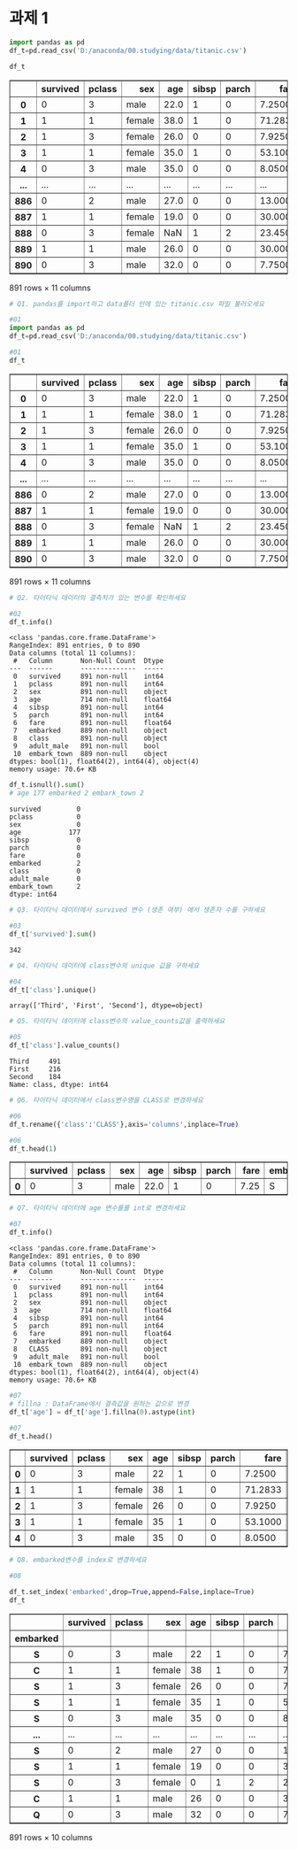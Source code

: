 # 과제 1


```python
import pandas as pd 
df_t=pd.read_csv('D:/anaconda/00.studying/data/titanic.csv')
```


```python
df_t
```




<div>
<style scoped>
    .dataframe tbody tr th:only-of-type {
        vertical-align: middle;
    }

    .dataframe tbody tr th {
        vertical-align: top;
    }

    .dataframe thead th {
        text-align: right;
    }
</style>
<table border="1" class="dataframe">
  <thead>
    <tr style="text-align: right;">
      <th></th>
      <th>survived</th>
      <th>pclass</th>
      <th>sex</th>
      <th>age</th>
      <th>sibsp</th>
      <th>parch</th>
      <th>fare</th>
      <th>embarked</th>
      <th>class</th>
      <th>adult_male</th>
      <th>embark_town</th>
    </tr>
  </thead>
  <tbody>
    <tr>
      <th>0</th>
      <td>0</td>
      <td>3</td>
      <td>male</td>
      <td>22.0</td>
      <td>1</td>
      <td>0</td>
      <td>7.2500</td>
      <td>S</td>
      <td>Third</td>
      <td>True</td>
      <td>Southampton</td>
    </tr>
    <tr>
      <th>1</th>
      <td>1</td>
      <td>1</td>
      <td>female</td>
      <td>38.0</td>
      <td>1</td>
      <td>0</td>
      <td>71.2833</td>
      <td>C</td>
      <td>First</td>
      <td>False</td>
      <td>Cherbourg</td>
    </tr>
    <tr>
      <th>2</th>
      <td>1</td>
      <td>3</td>
      <td>female</td>
      <td>26.0</td>
      <td>0</td>
      <td>0</td>
      <td>7.9250</td>
      <td>S</td>
      <td>Third</td>
      <td>False</td>
      <td>Southampton</td>
    </tr>
    <tr>
      <th>3</th>
      <td>1</td>
      <td>1</td>
      <td>female</td>
      <td>35.0</td>
      <td>1</td>
      <td>0</td>
      <td>53.1000</td>
      <td>S</td>
      <td>First</td>
      <td>False</td>
      <td>Southampton</td>
    </tr>
    <tr>
      <th>4</th>
      <td>0</td>
      <td>3</td>
      <td>male</td>
      <td>35.0</td>
      <td>0</td>
      <td>0</td>
      <td>8.0500</td>
      <td>S</td>
      <td>Third</td>
      <td>True</td>
      <td>Southampton</td>
    </tr>
    <tr>
      <th>...</th>
      <td>...</td>
      <td>...</td>
      <td>...</td>
      <td>...</td>
      <td>...</td>
      <td>...</td>
      <td>...</td>
      <td>...</td>
      <td>...</td>
      <td>...</td>
      <td>...</td>
    </tr>
    <tr>
      <th>886</th>
      <td>0</td>
      <td>2</td>
      <td>male</td>
      <td>27.0</td>
      <td>0</td>
      <td>0</td>
      <td>13.0000</td>
      <td>S</td>
      <td>Second</td>
      <td>True</td>
      <td>Southampton</td>
    </tr>
    <tr>
      <th>887</th>
      <td>1</td>
      <td>1</td>
      <td>female</td>
      <td>19.0</td>
      <td>0</td>
      <td>0</td>
      <td>30.0000</td>
      <td>S</td>
      <td>First</td>
      <td>False</td>
      <td>Southampton</td>
    </tr>
    <tr>
      <th>888</th>
      <td>0</td>
      <td>3</td>
      <td>female</td>
      <td>NaN</td>
      <td>1</td>
      <td>2</td>
      <td>23.4500</td>
      <td>S</td>
      <td>Third</td>
      <td>False</td>
      <td>Southampton</td>
    </tr>
    <tr>
      <th>889</th>
      <td>1</td>
      <td>1</td>
      <td>male</td>
      <td>26.0</td>
      <td>0</td>
      <td>0</td>
      <td>30.0000</td>
      <td>C</td>
      <td>First</td>
      <td>True</td>
      <td>Cherbourg</td>
    </tr>
    <tr>
      <th>890</th>
      <td>0</td>
      <td>3</td>
      <td>male</td>
      <td>32.0</td>
      <td>0</td>
      <td>0</td>
      <td>7.7500</td>
      <td>Q</td>
      <td>Third</td>
      <td>True</td>
      <td>Queenstown</td>
    </tr>
  </tbody>
</table>
<p>891 rows × 11 columns</p>
</div>




```python
# Q1. pandas를 import하고 data폴더 안에 있는 titanic.csv 파일 불러오세요
```


```python
#01
import pandas as pd 
df_t=pd.read_csv('D:/anaconda/00.studying/data/titanic.csv')
```


```python
#01
df_t
```




<div>
<style scoped>
    .dataframe tbody tr th:only-of-type {
        vertical-align: middle;
    }

    .dataframe tbody tr th {
        vertical-align: top;
    }

    .dataframe thead th {
        text-align: right;
    }
</style>
<table border="1" class="dataframe">
  <thead>
    <tr style="text-align: right;">
      <th></th>
      <th>survived</th>
      <th>pclass</th>
      <th>sex</th>
      <th>age</th>
      <th>sibsp</th>
      <th>parch</th>
      <th>fare</th>
      <th>embarked</th>
      <th>class</th>
      <th>adult_male</th>
      <th>embark_town</th>
    </tr>
  </thead>
  <tbody>
    <tr>
      <th>0</th>
      <td>0</td>
      <td>3</td>
      <td>male</td>
      <td>22.0</td>
      <td>1</td>
      <td>0</td>
      <td>7.2500</td>
      <td>S</td>
      <td>Third</td>
      <td>True</td>
      <td>Southampton</td>
    </tr>
    <tr>
      <th>1</th>
      <td>1</td>
      <td>1</td>
      <td>female</td>
      <td>38.0</td>
      <td>1</td>
      <td>0</td>
      <td>71.2833</td>
      <td>C</td>
      <td>First</td>
      <td>False</td>
      <td>Cherbourg</td>
    </tr>
    <tr>
      <th>2</th>
      <td>1</td>
      <td>3</td>
      <td>female</td>
      <td>26.0</td>
      <td>0</td>
      <td>0</td>
      <td>7.9250</td>
      <td>S</td>
      <td>Third</td>
      <td>False</td>
      <td>Southampton</td>
    </tr>
    <tr>
      <th>3</th>
      <td>1</td>
      <td>1</td>
      <td>female</td>
      <td>35.0</td>
      <td>1</td>
      <td>0</td>
      <td>53.1000</td>
      <td>S</td>
      <td>First</td>
      <td>False</td>
      <td>Southampton</td>
    </tr>
    <tr>
      <th>4</th>
      <td>0</td>
      <td>3</td>
      <td>male</td>
      <td>35.0</td>
      <td>0</td>
      <td>0</td>
      <td>8.0500</td>
      <td>S</td>
      <td>Third</td>
      <td>True</td>
      <td>Southampton</td>
    </tr>
    <tr>
      <th>...</th>
      <td>...</td>
      <td>...</td>
      <td>...</td>
      <td>...</td>
      <td>...</td>
      <td>...</td>
      <td>...</td>
      <td>...</td>
      <td>...</td>
      <td>...</td>
      <td>...</td>
    </tr>
    <tr>
      <th>886</th>
      <td>0</td>
      <td>2</td>
      <td>male</td>
      <td>27.0</td>
      <td>0</td>
      <td>0</td>
      <td>13.0000</td>
      <td>S</td>
      <td>Second</td>
      <td>True</td>
      <td>Southampton</td>
    </tr>
    <tr>
      <th>887</th>
      <td>1</td>
      <td>1</td>
      <td>female</td>
      <td>19.0</td>
      <td>0</td>
      <td>0</td>
      <td>30.0000</td>
      <td>S</td>
      <td>First</td>
      <td>False</td>
      <td>Southampton</td>
    </tr>
    <tr>
      <th>888</th>
      <td>0</td>
      <td>3</td>
      <td>female</td>
      <td>NaN</td>
      <td>1</td>
      <td>2</td>
      <td>23.4500</td>
      <td>S</td>
      <td>Third</td>
      <td>False</td>
      <td>Southampton</td>
    </tr>
    <tr>
      <th>889</th>
      <td>1</td>
      <td>1</td>
      <td>male</td>
      <td>26.0</td>
      <td>0</td>
      <td>0</td>
      <td>30.0000</td>
      <td>C</td>
      <td>First</td>
      <td>True</td>
      <td>Cherbourg</td>
    </tr>
    <tr>
      <th>890</th>
      <td>0</td>
      <td>3</td>
      <td>male</td>
      <td>32.0</td>
      <td>0</td>
      <td>0</td>
      <td>7.7500</td>
      <td>Q</td>
      <td>Third</td>
      <td>True</td>
      <td>Queenstown</td>
    </tr>
  </tbody>
</table>
<p>891 rows × 11 columns</p>
</div>




```python
# Q2. 타이타닉 데이터의 결측치가 있는 변수를 확인하세요 
```


```python
#02
df_t.info()
```

    <class 'pandas.core.frame.DataFrame'>
    RangeIndex: 891 entries, 0 to 890
    Data columns (total 11 columns):
     #   Column       Non-Null Count  Dtype  
    ---  ------       --------------  -----  
     0   survived     891 non-null    int64  
     1   pclass       891 non-null    int64  
     2   sex          891 non-null    object 
     3   age          714 non-null    float64
     4   sibsp        891 non-null    int64  
     5   parch        891 non-null    int64  
     6   fare         891 non-null    float64
     7   embarked     889 non-null    object 
     8   class        891 non-null    object 
     9   adult_male   891 non-null    bool   
     10  embark_town  889 non-null    object 
    dtypes: bool(1), float64(2), int64(4), object(4)
    memory usage: 70.6+ KB
    


```python
df_t.isnull().sum()
# age 177 embarked 2 embark_town 2 
```




    survived         0
    pclass           0
    sex              0
    age            177
    sibsp            0
    parch            0
    fare             0
    embarked         2
    class            0
    adult_male       0
    embark_town      2
    dtype: int64




```python
# Q3. 타이타닉 데이터에서 survived 변수 (생존 여부) 에서 생존자 수를 구하세요 
```


```python
#03
df_t['survived'].sum()
```




    342




```python
# Q4. 타이타닉 데이터에 class변수의 unique 값을 구하세요
```


```python
#04
df_t['class'].unique()
```




    array(['Third', 'First', 'Second'], dtype=object)




```python
# Q5. 타이타닉 데이터에 class변수의 value_counts값을 출력하세요 
```


```python
#05
df_t['class'].value_counts()
```




    Third     491
    First     216
    Second    184
    Name: class, dtype: int64




```python
# Q6. 타이타닉 데이터에서 class변수명을 CLASS로 변경하세요 
```


```python
#06
df_t.rename({'class':'CLASS'},axis='columns',inplace=True)
```


```python
#06
df_t.head(1)
```




<div>
<style scoped>
    .dataframe tbody tr th:only-of-type {
        vertical-align: middle;
    }

    .dataframe tbody tr th {
        vertical-align: top;
    }

    .dataframe thead th {
        text-align: right;
    }
</style>
<table border="1" class="dataframe">
  <thead>
    <tr style="text-align: right;">
      <th></th>
      <th>survived</th>
      <th>pclass</th>
      <th>sex</th>
      <th>age</th>
      <th>sibsp</th>
      <th>parch</th>
      <th>fare</th>
      <th>embarked</th>
      <th>CLASS</th>
      <th>adult_male</th>
      <th>embark_town</th>
    </tr>
  </thead>
  <tbody>
    <tr>
      <th>0</th>
      <td>0</td>
      <td>3</td>
      <td>male</td>
      <td>22.0</td>
      <td>1</td>
      <td>0</td>
      <td>7.25</td>
      <td>S</td>
      <td>Third</td>
      <td>True</td>
      <td>Southampton</td>
    </tr>
  </tbody>
</table>
</div>




```python
# Q7. 타이타닉 데이터에 age 변수를를 int로 변경하세요 
```


```python
#07
df_t.info()
```

    <class 'pandas.core.frame.DataFrame'>
    RangeIndex: 891 entries, 0 to 890
    Data columns (total 11 columns):
     #   Column       Non-Null Count  Dtype  
    ---  ------       --------------  -----  
     0   survived     891 non-null    int64  
     1   pclass       891 non-null    int64  
     2   sex          891 non-null    object 
     3   age          714 non-null    float64
     4   sibsp        891 non-null    int64  
     5   parch        891 non-null    int64  
     6   fare         891 non-null    float64
     7   embarked     889 non-null    object 
     8   CLASS        891 non-null    object 
     9   adult_male   891 non-null    bool   
     10  embark_town  889 non-null    object 
    dtypes: bool(1), float64(2), int64(4), object(4)
    memory usage: 70.6+ KB
    


```python
#07
# fillna : DataFrame에서 결측값을 원하는 값으로 변경
df_t['age'] = df_t['age'].fillna(0).astype(int)
```


```python
#07
df_t.head()
```




<div>
<style scoped>
    .dataframe tbody tr th:only-of-type {
        vertical-align: middle;
    }

    .dataframe tbody tr th {
        vertical-align: top;
    }

    .dataframe thead th {
        text-align: right;
    }
</style>
<table border="1" class="dataframe">
  <thead>
    <tr style="text-align: right;">
      <th></th>
      <th>survived</th>
      <th>pclass</th>
      <th>sex</th>
      <th>age</th>
      <th>sibsp</th>
      <th>parch</th>
      <th>fare</th>
      <th>embarked</th>
      <th>CLASS</th>
      <th>adult_male</th>
      <th>embark_town</th>
    </tr>
  </thead>
  <tbody>
    <tr>
      <th>0</th>
      <td>0</td>
      <td>3</td>
      <td>male</td>
      <td>22</td>
      <td>1</td>
      <td>0</td>
      <td>7.2500</td>
      <td>S</td>
      <td>Third</td>
      <td>True</td>
      <td>Southampton</td>
    </tr>
    <tr>
      <th>1</th>
      <td>1</td>
      <td>1</td>
      <td>female</td>
      <td>38</td>
      <td>1</td>
      <td>0</td>
      <td>71.2833</td>
      <td>C</td>
      <td>First</td>
      <td>False</td>
      <td>Cherbourg</td>
    </tr>
    <tr>
      <th>2</th>
      <td>1</td>
      <td>3</td>
      <td>female</td>
      <td>26</td>
      <td>0</td>
      <td>0</td>
      <td>7.9250</td>
      <td>S</td>
      <td>Third</td>
      <td>False</td>
      <td>Southampton</td>
    </tr>
    <tr>
      <th>3</th>
      <td>1</td>
      <td>1</td>
      <td>female</td>
      <td>35</td>
      <td>1</td>
      <td>0</td>
      <td>53.1000</td>
      <td>S</td>
      <td>First</td>
      <td>False</td>
      <td>Southampton</td>
    </tr>
    <tr>
      <th>4</th>
      <td>0</td>
      <td>3</td>
      <td>male</td>
      <td>35</td>
      <td>0</td>
      <td>0</td>
      <td>8.0500</td>
      <td>S</td>
      <td>Third</td>
      <td>True</td>
      <td>Southampton</td>
    </tr>
  </tbody>
</table>
</div>




```python
# Q8. embarked변수를 index로 변경하세요 
```


```python
#08

df_t.set_index('embarked',drop=True,append=False,inplace=True) 
df_t
```




<div>
<style scoped>
    .dataframe tbody tr th:only-of-type {
        vertical-align: middle;
    }

    .dataframe tbody tr th {
        vertical-align: top;
    }

    .dataframe thead th {
        text-align: right;
    }
</style>
<table border="1" class="dataframe">
  <thead>
    <tr style="text-align: right;">
      <th></th>
      <th>survived</th>
      <th>pclass</th>
      <th>sex</th>
      <th>age</th>
      <th>sibsp</th>
      <th>parch</th>
      <th>fare</th>
      <th>CLASS</th>
      <th>adult_male</th>
      <th>embark_town</th>
    </tr>
    <tr>
      <th>embarked</th>
      <th></th>
      <th></th>
      <th></th>
      <th></th>
      <th></th>
      <th></th>
      <th></th>
      <th></th>
      <th></th>
      <th></th>
    </tr>
  </thead>
  <tbody>
    <tr>
      <th>S</th>
      <td>0</td>
      <td>3</td>
      <td>male</td>
      <td>22</td>
      <td>1</td>
      <td>0</td>
      <td>7.2500</td>
      <td>Third</td>
      <td>True</td>
      <td>Southampton</td>
    </tr>
    <tr>
      <th>C</th>
      <td>1</td>
      <td>1</td>
      <td>female</td>
      <td>38</td>
      <td>1</td>
      <td>0</td>
      <td>71.2833</td>
      <td>First</td>
      <td>False</td>
      <td>Cherbourg</td>
    </tr>
    <tr>
      <th>S</th>
      <td>1</td>
      <td>3</td>
      <td>female</td>
      <td>26</td>
      <td>0</td>
      <td>0</td>
      <td>7.9250</td>
      <td>Third</td>
      <td>False</td>
      <td>Southampton</td>
    </tr>
    <tr>
      <th>S</th>
      <td>1</td>
      <td>1</td>
      <td>female</td>
      <td>35</td>
      <td>1</td>
      <td>0</td>
      <td>53.1000</td>
      <td>First</td>
      <td>False</td>
      <td>Southampton</td>
    </tr>
    <tr>
      <th>S</th>
      <td>0</td>
      <td>3</td>
      <td>male</td>
      <td>35</td>
      <td>0</td>
      <td>0</td>
      <td>8.0500</td>
      <td>Third</td>
      <td>True</td>
      <td>Southampton</td>
    </tr>
    <tr>
      <th>...</th>
      <td>...</td>
      <td>...</td>
      <td>...</td>
      <td>...</td>
      <td>...</td>
      <td>...</td>
      <td>...</td>
      <td>...</td>
      <td>...</td>
      <td>...</td>
    </tr>
    <tr>
      <th>S</th>
      <td>0</td>
      <td>2</td>
      <td>male</td>
      <td>27</td>
      <td>0</td>
      <td>0</td>
      <td>13.0000</td>
      <td>Second</td>
      <td>True</td>
      <td>Southampton</td>
    </tr>
    <tr>
      <th>S</th>
      <td>1</td>
      <td>1</td>
      <td>female</td>
      <td>19</td>
      <td>0</td>
      <td>0</td>
      <td>30.0000</td>
      <td>First</td>
      <td>False</td>
      <td>Southampton</td>
    </tr>
    <tr>
      <th>S</th>
      <td>0</td>
      <td>3</td>
      <td>female</td>
      <td>0</td>
      <td>1</td>
      <td>2</td>
      <td>23.4500</td>
      <td>Third</td>
      <td>False</td>
      <td>Southampton</td>
    </tr>
    <tr>
      <th>C</th>
      <td>1</td>
      <td>1</td>
      <td>male</td>
      <td>26</td>
      <td>0</td>
      <td>0</td>
      <td>30.0000</td>
      <td>First</td>
      <td>True</td>
      <td>Cherbourg</td>
    </tr>
    <tr>
      <th>Q</th>
      <td>0</td>
      <td>3</td>
      <td>male</td>
      <td>32</td>
      <td>0</td>
      <td>0</td>
      <td>7.7500</td>
      <td>Third</td>
      <td>True</td>
      <td>Queenstown</td>
    </tr>
  </tbody>
</table>
<p>891 rows × 10 columns</p>
</div>


